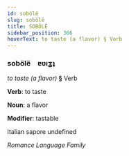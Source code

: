 ```yaml
---
id: sobölë
slug: sobölë
title: SOBÖLË
sidebar_position: 366
hoverText: to taste (a flavor) § Verb
---
```


### sobölë&emsp;<span kind="abugida">ɐʋıʓʇ</span>

*to taste (a flavor)* **§** Verb

**Verb**: to taste

**Noun**: a flavor

**Modifier**: tastable

Italian sapore undefined

*Romance Language Family*